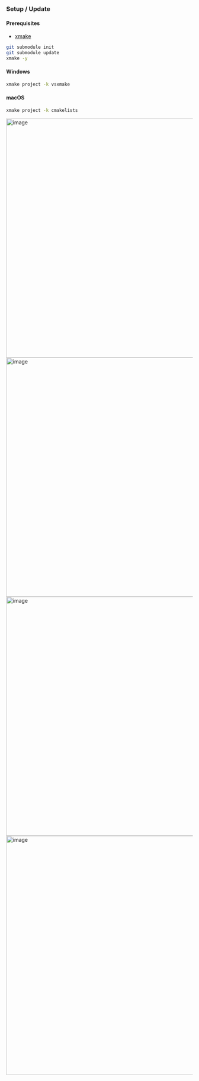 ### Setup / Update
#### Prerequisites
- [xmake](https://xmake.io/#/guide/installation)
```bash
git submodule init
git submodule update
xmake -y
```
#### Windows
```bash
xmake project -k vsxmake
```
#### macOS
```bash
xmake project -k cmakelists
```

<img width="643" alt="image" src="https://github.com/AlexDicy/DicyEngine/assets/11839341/36d1367e-a957-4aae-805f-1299eda8dbb1">

<img width="643" alt="image" src="https://github.com/user-attachments/assets/cec10ddc-a71c-4b96-8cdd-b3f16de92cab">

<img width="643" alt="image" src="https://github.com/AlexDicy/DicyEngine/assets/11839341/e0b67f06-ac5a-43df-80b7-ed7b4c7e26a3">

<img width="643" alt="image" src="https://github.com/AlexDicy/DicyEngine/assets/11839341/e9ff1080-324e-4e20-a97e-62ba2d8fac59">
